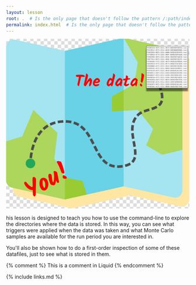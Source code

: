 ```yaml
---
layout: lesson
root: .  # Is the only page that doesn't follow the pattern /:path/index.html
permalink: index.html  # Is the only page that doesn't follow the pattern /:path/index.html
---
```

![](assets/img/datascouting_logo.png)

<!-- this is an html comment -->

his lesson is designed to teach you how to use the command-line to explore the
directories where the data is stored. In this way, you can see what triggers were applied
when the data was taken and what Monte Carlo samples are available for the run period
you are interested in.

You'll also be shown how to do a first-order inspection of some of these datafiles, just to see
what is stored in them.

{% comment %} This is a comment in Liquid {% endcomment %}

{% include links.md %}
